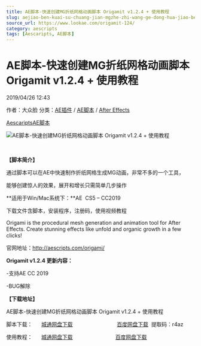 ```yaml
---
title: AE脚本-快速创建MG折纸网格动画脚本 Origamit v1.2.4 + 使用教程
slug: aejiao-ben-kuai-su-chuang-jian-mgzhe-zhi-wang-ge-dong-hua-jiao-ben-origamit-v1-2-4-shi-yong-jiao-cheng
source_url: https://www.lookae.com/origamit-124/
category: aescripts
tags: [Aescaripts, AE脚本]
---
```

# AE脚本-快速创建MG折纸网格动画脚本 Origamit v1.2.4 + 使用教程

2019/04/26 12:43

作者：大众脸
分类：[AE插件](https://www.lookae.com/after-effects/aechajian/) / [AE脚本](https://www.lookae.com/after-effects/aescripts/) / [After Effects](https://www.lookae.com/after-effects/)

[Aescaripts](https://www.lookae.com/tag/aescaripts/)[AE脚本](https://www.lookae.com/tag/ae%e8%84%9a%e6%9c%ac/)

![AE脚本-快速创建MG折纸网格动画脚本 Origamit v1.2.4 + 使用教程](https://www.lookae.com/wp-content/uploads/2019/04/Origami-124.jpg "AE脚本-快速创建MG折纸网格动画脚本 Origamit v1.2.4 + 使用教程-LookAE.com")

[﻿﻿﻿](https://cloud.video.taobao.com//play/u/705956171/p/1/e/6/t/1/38839398.mp4)

**【脚本简介】**

通过脚本可以在AE中快速制作折纸网格生成MG动画，非常不多的一个工具，

能够创建惊人的效果，展开和增长只需简单几步操作

**适用于Win/Mac系统下：**AE  CS5 – CC2019

下载文件含脚本，安装程序，注册码，使用视频教程

Origami is the procedural mesh generation and animation tool for After Effects. Create stunning effects like unfold and organic growth in a few clicks!

官网地址：http://aescripts.com/origami/

**Origamit v1.2.4 更新内容：**

-支持AE CC 2019

-BUG解除

**【下载地址】**

AE脚本-快速创建MG折纸网格动画脚本 Origamit v1.2.4 + 使用教程

脚本下载：      [城通网盘下载](https://lookae.ctfile.com/fs/680462-368478677)                              [百度网盘下载](https://pan.baidu.com/s/12crjru0rh5wiqacwkkk91A)  提取码：r4az

使用教程：      [城通网盘下载](https://lookae.ctfile.com/fs/680462-297761250)                             [百度网盘下载](https://pan.baidu.com/s/1SSzvcLiWvqKaEIPHxrdz-Q)
